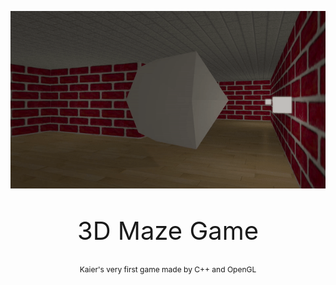



![1](1.gif)

<p  style="text-align:center; font-size:40px;">3D Maze Game</p>

<p  style="text-align:center;position:relative;top:-10px; font-size:12px;">Kaier's very first game made by C++ and OpenGL</p>